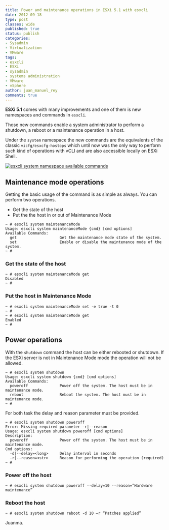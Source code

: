 ```yaml
---
title: Power and maintenance operations in ESXi 5.1 with esxcli
date: 2012-09-18
type: post
classes: wide
published: true
status: publish
categories:
- Sysadmin
- Virtualization
- VMware
tags:
- esxcli
- ESXi
- sysadmin
- systems administration
- VMware
- vSphere
author: juan_manuel_rey
comments: true
---
```


**ESXi 5.1** comes with many improvements and one of them is new namespaces and commands in `esxcli`.

Those new commands enable a system administrator to perform a shutdown, a reboot or a maintenance operation in a host.

Under the `system` namespace the new commands are the equivalents of the classic `vicfg/esxcfg-hostops` which until now was the only way to perform such kind of operations with vCLI and are also accessible locally on ESXi Shell.

[![](/assets/images/esxcli_system_namespace.png "esxcli system namespace available commands")]({{site.url}}/assets/images/esxcli_system_namespace.png)

## Maintenance mode operations

Getting the basic usage of the command is as simple as always. You can perform two operations.

- Get the state of the host
- Put the the host in or out of Maintenance Mode

```text
~ # esxcli system maintenanceMode
Usage: esxcli system maintenanceMode {cmd} [cmd options]
Available Commands:
  get                   Get the maintenance mode state of the system.
  set                   Enable or disable the maintenance mode of the system.
~ #
```

### Get the state of the host

```text
~ # esxcli system maintenanceMode get
Disabled
~ #
```

### Put the host in Maintenance Mode

```text
~ # esxcli system maintenanceMode set -e true -t 0
~ #
~ # esxcli system maintenanceMode get
Enabled
~ #
```

## Power operations

With the `shutdown` command the host can be either rebooted or shutdown. If the ESXi server is not in Maintenance Mode mode the operation will not be allowed.

```text
~ # esxcli system shutdown
Usage: esxcli system shutdown {cmd} [cmd options]
Available Commands:
  poweroff              Power off the system. The host must be in maintenance mode.
  reboot                Reboot the system. The host must be in maintenance mode.
~ #
```

For both task the delay and reason parameter must be provided.

```text
~ # esxcli system shutdown poweroff
Error: Missing required parameter -r|--reason
Usage: esxcli system shutdown poweroff [cmd options]
Description:
  poweroff              Power off the system. The host must be in maintenance mode.
Cmd options:
  -d|--delay=<long>     Delay interval in seconds
  -r|--reason=<str>     Reason for performing the operation (required)
~ #
```

### Power off the host

```text
~ # esxcli system shutdown poweroff --delay=10 --reason=”Hardware maintenance”
```

### Reboot the host

```text
~ # esxcli system shutdown reboot -d 10 –r “Patches applied”
```

Juanma.

